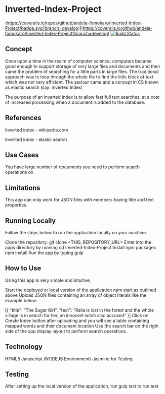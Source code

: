 # Inverted-Index-Project

<!--[![Code Climate](https://codeclimate.com/github/andela-fomokaro/Inverted-Index-Project/badges/gpa.svg)](https://codeclimate.com/github/andela-fomokaro/Inverted-Index-Project) [![Coverage Status]-->

(https://coveralls.io/repos/github/andela-fomokaro/Inverted-Index-Project/badge.svg?branch=develop)](https://coveralls.io/github/andela-fomokaro/Inverted-Index-Project?branch=develop) [![Build Status](https://travis-ci.org/andela-fomokaro/Inverted-Index-Project.svg?branch=develop)](https://travis-ci.org/andela-fomokaro/Inverted-Index-Project)



## Concept

Once upon a time in the realm of computer science, computers became good enough to support storage of very large files and documents and then came the problem of searching for a little parts in large files. The traditional approach was to loop through the whole file to find the little block of text which was not very efficient. The saviour came and a concept in CS known as elastic search (say: Inverted Index)

The purpose of an inverted index is to allow fast full text searches, at a cost of increased processing when a document is added to the database.

## References

Inverted index - wikipedia.com

Inverted index - elastic search

## Use Cases

You have large number of documents you need to perform search operations on.

## Limitations

This app can only work for JSON files with members having title and text properties.

## Running Locally

Follow the steps below to run the application locally on your machine.

Clone the repository: git clone <THIS_REPOSITORY_URL>
Enter into the apps directory by running cd Inverted-Index-Project
Install npm packages npm install
Run the app by typing gulp

## How to Use

Using this app is very simple and intuitive,

Start the deployed or local version of the application npm start as outlined above
Upload JSON files containing an array of object literals like the example below:

[{
  "title": "The Sugar Girl",
  "text": "Ralia is lost in the forest and the whole village is in search for her, an innocent witch also accused"
}]
Click on Create Index button after uploading and you will see a table containing mapped words and their document location
Use the search bar on the right side of the app display layout to perform search operations.

## Technology

HTML5
Javascript (NODEJS Environment)
Jasmine for Testing

## Testing

After setting up the local version of the application, run gulp test to run test